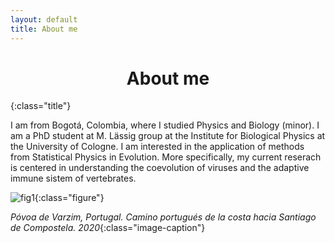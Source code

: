 ```yaml
---
layout: default
title: About me
---
```


<center > <h1> About me </h1>  </center> {:class="title"}


I am from Bogotá, Colombia, where I studied Physics and Biology (minor). I am a PhD student at M. Lässig group at the Institute for Biological Physics at the University of Cologne. I am interested in the application of methods from Statistical Physics in Evolution. More specifically, my current reserach is centered in understanding the coevolution of viruses and the adaptive immune sistem of vertebrates.


![fig1](../assets/images/camino.JPG#center){:class="figure"}

*Póvoa de Varzim, Portugal. Camino portugués de la costa hacia Santiago de Compostela. 2020*{:class="image-caption"}

